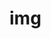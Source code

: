 <!-- generated by markdown-notes-tree -->

# img

<!-- optional markdown-notes-tree directory description starts here -->

<!-- optional markdown-notes-tree directory description ends here -->

